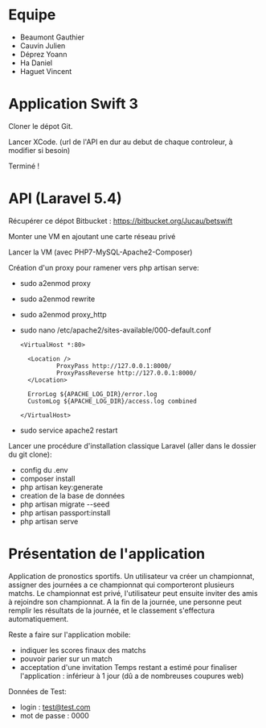 # Equipe
- Beaumont Gauthier
- Cauvin Julien 
- Déprez Yoann
- Ha Daniel
- Haguet Vincent


# Application Swift 3

Cloner le dépot Git. 

Lancer XCode. (url de l'API en dur au debut de chaque controleur, à modifier si besoin)

Terminé !

# API (Laravel 5.4)

Récupérer ce dépot Bitbucket : https://bitbucket.org/Jucau/betswift

Monter une VM en ajoutant une carte réseau privé

Lancer la VM (avec PHP7-MySQL-Apache2-Composer)

Création d'un proxy pour ramener vers php artisan serve:
  
  - sudo a2enmod proxy
  - sudo a2enmod rewrite
  - sudo a2enmod proxy_http
  - sudo nano /etc/apache2/sites-available/000-default.conf
  
        <VirtualHost *:80>

          <Location />
                  ProxyPass http://127.0.0.1:8000/
                  ProxyPassReverse http://127.0.0.1:8000/
          </Location>

          ErrorLog ${APACHE_LOG_DIR}/error.log
          CustomLog ${APACHE_LOG_DIR}/access.log combined
        
        </VirtualHost>
    
   - sudo service apache2 restart
   

Lancer une procédure d'installation classique Laravel (aller dans le dossier du git clone):
 - config du .env 
 - composer install
 - php artisan key:generate
 - creation de la base de données
 - php artisan migrate --seed
 - php artisan passport:install
 - php artisan serve



# Présentation de l'application

Application de pronostics sportifs. 
Un utilisateur va créer un championnat, assigner des journées a ce championnat qui comporteront plusieurs matchs.
Le championnat est privé, l'utilisateur peut ensuite inviter des amis à rejoindre son championnat. A la fin de la journée, une personne peut remplir les résultats de la journée, et le classement s'effectura automatiquement.

Reste a faire sur l'application mobile: 
 - indiquer les scores finaux des matchs
 - pouvoir parier sur un match
 - acceptation d'une invitation
Temps restant a estimé pour finaliser l'application : inférieur à 1 jour (dû a de nombreuses coupures web)

Données de Test:
- login : test@test.com 
- mot de passe : 0000
